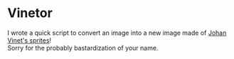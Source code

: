 # Vinetor

I wrote a quick script to convert an image into a new image made of [Johan Vinet's sprites](https://twitter.com/johanvinet/status/1583224853103927296)!
</br>
Sorry for the probably bastardization of your name.
